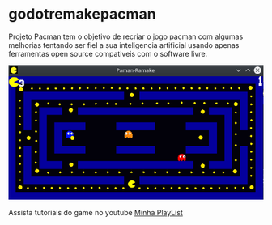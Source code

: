 # godotremakepacman

Projeto Pacman tem o objetivo de recriar o jogo pacman com algumas melhorias tentando
ser fiel a sua inteligencia artificial usando apenas ferramentas open source compativeis
com o software livre.



![Game](https://raw.githubusercontent.com/PedroExpedito/godotRemakePacman/master/images/game.png)

Assista tutoriais do game no youtube [Minha PlayList](https://www.youtube.com/watch?v=fm7lOMHTZdI&list=PLNQbH5QFtkDGxRDeVSYAUrIjqJtIccaAq)
